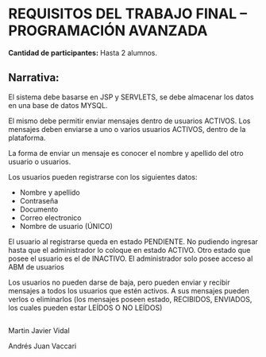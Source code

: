 # REQUISITOS DEL TRABAJO FINAL – PROGRAMACIÓN AVANZADA
**Cantidad de participantes:** Hasta 2 alumnos.
## Narrativa:
El sistema debe basarse en JSP y SERVLETS, se debe almacenar los datos en una base de datos MYSQL.

El mismo debe permitir enviar mensajes dentro de usuarios ACTIVOS. Los mensajes deben enviarse a uno o varios usuarios ACTIVOS, dentro de la plataforma. 

La forma de enviar un mensaje es conocer el nombre y apellido del otro usuario o usuarios.

Los usuarios pueden registrarse con los siguientes datos:
- Nombre y apellido
- Contraseña
- Documento
- Correo electronico
- Nombre de usuario (ÚNICO)

El usuario al registrarse queda en estado PENDIENTE. No pudiendo ingresar hasta que el administrador lo coloque en estado ACTIVO. Otro estado que posee el usuario es el de INACTIVO. El administrador solo posee acceso al ABM de usuarios

Los usuarios no pueden darse de baja, pero pueden enviar y recibir mensajes a todos los usuarios que estén activos. A sus mensajes pueden verlos o eliminarlos (los mensajes poseen estado, RECIBIDOS, ENVIADOS, los cuales pueden estar LEÍDOS O NO LEÍDOS)
##
Martin Javier Vidal

Andrés Juan Vaccari
